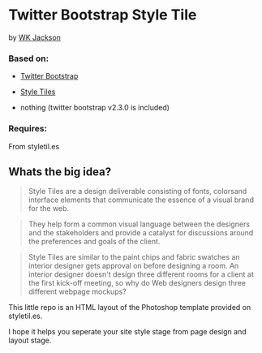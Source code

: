 # Twitter Bootstrap Style Tile
by [WK Jackson](http://wkjiv.com/ "WK Jackson")

### Based on:
* [Twitter Bootstrap](http://twitter.github.com/bootstrap/ "Twitter Bootstrap")
* [Style Tiles](http://styletil.es/ "Style Tiles")

* nothing (twitter bootstrap v2.3.0 is included)
### Requires:

From styletil.es
## Whats the big idea?
>Style Tiles are a design deliverable consisting of fonts, colorsand interface elements that communicate the essence of a visual brand for the web.

>They help form a common visual language between the designers and the stakeholders and provide a catalyst for discussions around the preferences and goals of the client.

>Style Tiles are similar to the paint chips and fabric swatches an interior designer gets approval on before designing a room. An interior designer doesn't design three different rooms for a client at the first kick-off meeting, so why do Web designers design three different webpage mockups?

This little repo is an HTML layout of the Photoshop template provided on styletil.es.

I hope it helps you seperate your site style stage from page design and layout stage.